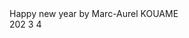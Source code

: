 <!DOCTYPE html>
<html lang="en">
<head>
    <meta charset="UTF-8">
    <meta http-equiv="X-UA-Compatible" content="IE=edge">
    <meta name="viewport" content="width=device-width, initial-scale=1.0">
    <title>Happy New Year 2023</title>
    <link rel="stylesheet" href="style.css">
</head>
<body>
    <div class="feliz">Happy new year by Marc-Aurel KOUAME</div>
<div class="ano_novo">
  <span>202</span>
  <span class="seis">3</span>
  <span class="sete">4</span>
  <div class="balao"></div>
</div>
<div class="fogos">
  <div class="f1">
    <span><i></i></span>
    <span><i></i></span>
    <span><i></i></span>
  </div>
  <div class="f2">
    <span><i></i></span>
    <span><i></i></span>
    <span><i></i></span>
  </div>
  <div class="f3">
    <span><i></i></span>
    <span><i></i></span>
    <span><i></i></span>
  </div>
  <div class="f4">
    <span><i></i></span>
    <span><i></i></span>
    <span><i></i></span>
  </div>
</div>
</body>
</html>
